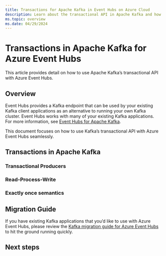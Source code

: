 ```yaml
---
title: Transactions for Apache Kafka in Event Hubs on Azure Cloud
description: Learn about the transactional API in Apache Kafka and how to use that in Apache Kafka applications with Event Hubs service on Azure Cloud.
ms.topic: overview
ms.date: 04/29/2024
---
```


# Transactions in Apache Kafka for Azure Event Hubs

This article provides detail on how to use Apache Kafka’s transactional API with Azure Event Hubs.

## Overview
Event Hubs provides a Kafka endpoint that can be used by your existing Kafka client applications as an alternative to running your own Kafka cluster. Event Hubs works with many of your existing Kafka applications. For more information, see [Event Hubs for Apache Kafka](azure-event-hubs-kafka-overview.md).

This document focuses on how to use Kafka’s transactional API with Azure Event Hubs seamlessly.

## Transactions in Apache Kafka

### Transactional Producers

### Read-Process-Write

### Exactly once semantics

## Migration Guide
If you have existing Kafka applications that you’d like to use with Azure Event Hubs, please review the [Kafka migration guide for Azure Event Hubs](apache-kafka-migration-guide.md) to hit the ground running quickly.

## Next steps